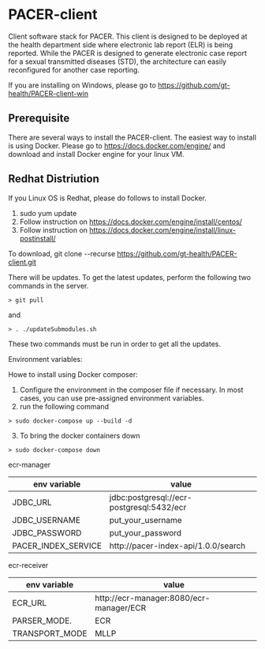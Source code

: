 # PACER-client
Client software stack for PACER. This client is designed to be deployed at the health department side where electronic lab report (ELR) is being reported. While the PACER is designed to generate electronic case report for a sexual transmitted diseases (STD), the architecture can easily reconfigured for another case reporting.

If you are installing on Windows, please go to https://github.com/gt-health/PACER-client-win

## Prerequisite 
There are several ways to install the PACER-client. The easiest way to install is using Docker. Please go to https://docs.docker.com/engine/ and download and install Docker engine for your linux VM.

## Redhat Distriution
If you Linux OS is Redhat, please do follows to install Docker.
1. sudo yum update
2. Follow instruction on https://docs.docker.com/engine/install/centos/
3. Follow instruction on https://docs.docker.com/engine/install/linux-postinstall/

To download, git clone --recurse https://github.com/gt-health/PACER-client.git

There will be updates. To get the latest updates, perform the following two commands in the server.
```
> git pull
```
and
```
> . ./updateSubmodules.sh
```

These two commands must be run in order to get all the updates.

Environment variables:

Howe to install using Docker composer:
1. Configure the environment in the composer file if necessary. In most cases, you can use pre-assigned environment variables. 
2. run the following command
```
> sudo docker-compose up --build -d
```
3. To bring the docker containers down
```
> sudo docker-compose down
```

ecr-manager

| env variable         |      value                                                       |
|----------------------|------------------------------------------------------------------|
| JDBC_URL             |  jdbc:postgresql://ecr-postgresql:5432/ecr                       |
| JDBC_USERNAME        |  put_your_username                                               |
| JDBC_PASSWORD        |  put_your_password                                               |
| PACER_INDEX_SERVICE  |  http://pacer-index-api/1.0.0/search                             |


ecr-receiver

| env variable         |      value                                                       |
|----------------------|------------------------------------------------------------------|
| ECR_URL              |  http://ecr-manager:8080/ecr-manager/ECR                         |
| PARSER_MODE.         |  ECR                                                             |
| TRANSPORT_MODE       |  MLLP                                                            |


